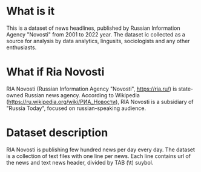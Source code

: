 # What is it 
This is a dataset of news headlines, published by Russian Information Agency "Novosti" from 2001 to 2022 year.
The dataset ic collected as a source for analysis by data analytics, lingusits, sociologists and any other enthusiasts.

# What if Ria Novosti
RIA Novosti (Russian Information Agency "Novosti", https://ria.ru/) is state-owned Russian news agency.
According to Wikipedia (https://ru.wikipedia.org/wiki/РИА_Новости),  RIA Novosti is a subsidiary of "Russia Today", focused on russian-speaking audience. 

# Dataset description
RIA Novosti is publishing few hundred news per day every day. 
The dataset is a collection of text files with one line per news.
Each line contains url of the news and text news header, divided by TAB (\t) suybol.
